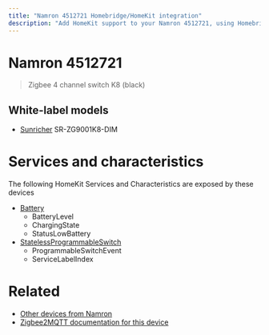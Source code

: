 ```yaml
---
title: "Namron 4512721 Homebridge/HomeKit integration"
description: "Add HomeKit support to your Namron 4512721, using Homebridge, Zigbee2MQTT and homebridge-z2m."
---
```

<!---
This file has been GENERATED using src/docgen/docgen.ts
DO NOT EDIT THIS FILE MANUALLY!
-->
# Namron 4512721
> Zigbee 4 channel switch K8 (black)


## White-label models
* [Sunricher](../index.md#sunricher) SR-ZG9001K8-DIM

# Services and characteristics
The following HomeKit Services and Characteristics are exposed by
these devices

* [Battery](../../battery.md)
  * BatteryLevel
  * ChargingState
  * StatusLowBattery
* [StatelessProgrammableSwitch](../../action.md)
  * ProgrammableSwitchEvent
  * ServiceLabelIndex


# Related
* [Other devices from Namron](../index.md#namron)
* [Zigbee2MQTT documentation for this device](https://www.zigbee2mqtt.io/devices/4512721.html)